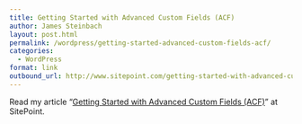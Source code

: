 ```yaml
---
title: Getting Started with Advanced Custom Fields (ACF)
author: James Steinbach
layout: post.html
permalink: /wordpress/getting-started-advanced-custom-fields-acf/
categories:
  - WordPress
format: link
outbound_url: http://www.sitepoint.com/getting-started-with-advanced-custom-fields/
---
```

Read my article &#8220;<a title="Getting Started with Advanced Custom Fields (ACF)" href="http://www.sitepoint.com/getting-started-with-advanced-custom-fields/" target="_blank">Getting Started with Advanced Custom Fields (ACF)</a>&#8221; at SitePoint.
